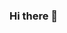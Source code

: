 ### Hi there 👋

<!--
**harish-pavani/harish-pavani** is a ✨ _special_ ✨ repository because its `README.md` (this file) appears on your GitHub profile.
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
Here are some ideas to get you started:

- 🔭 I’m currently working on ...
- 🌱 I’m currently learning ...
- 👯 I’m looking to collaborate on ...
- 🤔 I’m looking for help with ...
- 💬 Ask me about ...
- 📫 How to reach me: ...
- 😄 Pronouns: ...
- ⚡ Fun fact: ...
-->

